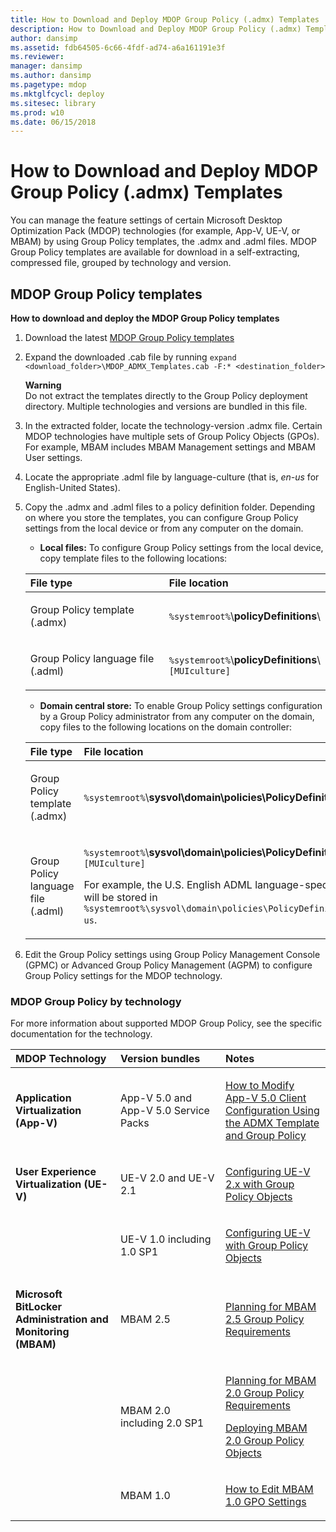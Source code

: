 ```yaml
---
title: How to Download and Deploy MDOP Group Policy (.admx) Templates
description: How to Download and Deploy MDOP Group Policy (.admx) Templates
author: dansimp
ms.assetid: fdb64505-6c66-4fdf-ad74-a6a161191e3f
ms.reviewer: 
manager: dansimp
ms.author: dansimp
ms.pagetype: mdop
ms.mktglfcycl: deploy
ms.sitesec: library
ms.prod: w10
ms.date: 06/15/2018
---
```



# How to Download and Deploy MDOP Group Policy (.admx) Templates


You can manage the feature settings of certain Microsoft Desktop Optimization Pack (MDOP) technologies (for example, App-V, UE-V, or MBAM) by using Group Policy templates, the .admx and .adml files. MDOP Group Policy templates are available for download in a self-extracting, compressed file, grouped by technology and version.

## MDOP Group Policy templates

**How to download and deploy the MDOP Group Policy templates**

1. Download the latest [MDOP Group Policy templates](https://www.microsoft.com/download/details.aspx?id=55531) 

2. Expand the downloaded .cab file by running `expand <download_folder>\MDOP_ADMX_Templates.cab -F:* <destination_folder>`

   **Warning**  
   Do not extract the templates directly to the Group Policy deployment directory. Multiple technologies and versions are bundled in this file.

3. In the extracted folder, locate the technology-version .admx file. Certain MDOP technologies have multiple sets of Group Policy Objects (GPOs). For example, MBAM includes MBAM Management settings and MBAM User settings.

4. Locate the appropriate .adml file by language-culture (that is, *en-us* for English-United States).

5. Copy the .admx and .adml files to a policy definition folder. Depending on where you store the templates, you can configure Group Policy settings from the local device or from any computer on the domain.

   - **Local files:** To configure Group Policy settings from the local device, copy template files to the following locations:

   <table>
   <colgroup>
   <col width="50%" />
   <col width="50%" />
   </colgroup>
   <thead>
   <tr class="header">
   <th align="left">File type</th>
   <th align="left">File location</th>
   </tr>
   </thead>
   <tbody>
   <tr class="odd">
   <td align="left"><p>Group Policy template (.admx)</p></td>
   <td align="left"><p><code>%systemroot%</code>\<strong>policyDefinitions</strong>\</p></td>
   </tr>
   <tr class="even">
   <td align="left"><p>Group Policy language file (.adml)</p></td>
   <td align="left"><p><code>%systemroot%</code>\<strong>policyDefinitions</strong>\<code>[MUIculture]</code></p></td>
   </tr>
   </tbody>
   </table>

   - **Domain central store:** To enable Group Policy settings configuration by a Group Policy administrator from any computer on the domain, copy files to the following locations on the domain controller:

   <table>
   <colgroup>
   <col width="50%" />
   <col width="50%" />
   </colgroup>
   <thead>
   <tr class="header">
   <th align="left">File type</th>
   <th align="left">File location</th>
   </tr>
   </thead>
   <tbody>
   <tr class="odd">
   <td align="left"><p>Group Policy template (.admx)</p></td>
   <td align="left"><p><code>%systemroot%</code>\<strong>sysvol\domain\policies\PolicyDefinitions</strong>\</p></td>
   </tr>
   <tr class="even">
   <td align="left"><p>Group Policy language file (.adml)</p></td>
   <td align="left"><p><code>%systemroot%</code>\<strong>sysvol\domain\policies\PolicyDefinitions\</strong><code>[MUIculture]</code></p>
   <p>For example, the U.S. English ADML language-specific file will be stored in <code>%systemroot%\sysvol\domain\policies\PolicyDefinitions\en-us</code>.</p></td>
   </tr>
   </tbody>
   </table>

6. Edit the Group Policy settings using Group Policy Management Console (GPMC) or Advanced Group Policy Management (AGPM) to configure Group Policy settings for the MDOP technology.

### MDOP Group Policy by technology

For more information about supported MDOP Group Policy, see the specific documentation for the technology.

<table>
<colgroup>
<col width="33%" />
<col width="33%" />
<col width="33%" />
</colgroup>
<thead>
<tr class="header">
<th align="left">MDOP Technology</th>
<th align="left">Version bundles</th>
<th align="left">Notes</th>
</tr>
</thead>
<tbody>
<tr class="odd">
<td align="left"><p><strong>Application Virtualization (App-V)</strong></p></td>
<td align="left"><p>App-V 5.0 and App-V 5.0 Service Packs</p></td>
<td align="left"><p><a href="../appv-v5/how-to-modify-app-v-50-client-configuration-using-the-admx-template-and-group-policy.md" data-raw-source="[How to Modify App-V 5.0 Client Configuration Using the ADMX Template and Group Policy](../appv-v5/how-to-modify-app-v-50-client-configuration-using-the-admx-template-and-group-policy.md)">How to Modify App-V 5.0 Client Configuration Using the ADMX Template and Group Policy</a></p></td>
</tr>
<tr class="even">
<td align="left"><p><strong>User Experience Virtualization (UE-V)</strong></p></td>
<td align="left"><p>UE-V 2.0 and UE-V 2.1</p></td>
<td align="left"><p><a href="../uev-v2/configuring-ue-v-2x-with-group-policy-objects-both-uevv2.md" data-raw-source="[Configuring UE-V 2.x with Group Policy Objects](../uev-v2/configuring-ue-v-2x-with-group-policy-objects-both-uevv2.md)">Configuring UE-V 2.x with Group Policy Objects</a></p></td>
</tr>
<tr class="odd">
<td align="left"><p></p></td>
<td align="left"><p>UE-V 1.0 including 1.0 SP1</p></td>
<td align="left"><p><a href="../uev-v1/configuring-ue-v-with-group-policy-objects.md" data-raw-source="[Configuring UE-V with Group Policy Objects](../uev-v1/configuring-ue-v-with-group-policy-objects.md)">Configuring UE-V with Group Policy Objects</a></p></td>
</tr>
<tr class="even">
<td align="left"><p><strong>Microsoft BitLocker Administration and Monitoring (MBAM)</strong></p></td>
<td align="left"><p>MBAM 2.5</p></td>
<td align="left"><p><a href="../mbam-v25/planning-for-mbam-25-group-policy-requirements.md" data-raw-source="[Planning for MBAM 2.5 Group Policy Requirements](../mbam-v25/planning-for-mbam-25-group-policy-requirements.md)">Planning for MBAM 2.5 Group Policy Requirements</a></p></td>
</tr>
<tr class="odd">
<td align="left"><p></p></td>
<td align="left"><p>MBAM 2.0 including 2.0 SP1</p></td>
<td align="left"><p><a href="../mbam-v2/planning-for-mbam-20-group-policy-requirements-mbam-2.md" data-raw-source="[Planning for MBAM 2.0 Group Policy Requirements](../mbam-v2/planning-for-mbam-20-group-policy-requirements-mbam-2.md)">Planning for MBAM 2.0 Group Policy Requirements</a></p>
<p><a href="../mbam-v2/deploying-mbam-20-group-policy-objects-mbam-2.md" data-raw-source="[Deploying MBAM 2.0 Group Policy Objects](../mbam-v2/deploying-mbam-20-group-policy-objects-mbam-2.md)">Deploying MBAM 2.0 Group Policy Objects</a></p></td>
</tr>
<tr class="even">
<td align="left"><p></p></td>
<td align="left"><p>MBAM 1.0</p></td>
<td align="left"><p><a href="../mbam-v1/how-to-edit-mbam-10-gpo-settings.md" data-raw-source="[How to Edit MBAM 1.0 GPO Settings](../mbam-v1/how-to-edit-mbam-10-gpo-settings.md)">How to Edit MBAM 1.0 GPO Settings</a></p></td>
</tr>
</tbody>
</table>

 

 

 





